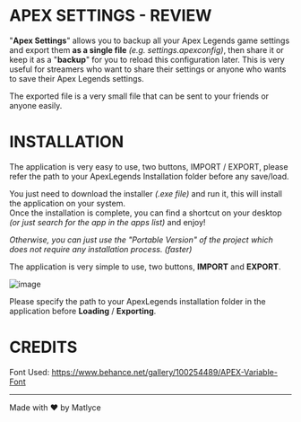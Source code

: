 # APEX SETTINGS - REVIEW

"**Apex Settings**" allows you to backup all your Apex Legends game settings and export them **as a single file** *(e.g. settings.apexconfig)*, then share it or keep it as a "**backup**" for you to reload this configuration later.
This is very useful for streamers who want to share their settings or anyone who wants to save their Apex Legends settings.

The exported file is a very small file that can be sent to your friends or anyone easily.

# INSTALLATION

The application is very easy to use, two buttons, IMPORT / EXPORT, please refer the path to your ApexLegends Installation folder before any save/load. 

You just need to download the installer *(.exe file)* and run it, this will install the application on your system.<br>
Once the installation is complete, you can find a shortcut on your desktop *(or just search for the app in the apps list)* and enjoy!

*Otherwise, you can just use the "Portable Version" of the project which does not require any installation process. (faster)*

The application is very simple to use, two buttons, **IMPORT** and **EXPORT**.

![image](https://github.com/Matlyce/apex_settings/assets/85689655/293510f0-973f-454d-958d-1f8d7347b739)

Please specify the path to your ApexLegends installation folder in the application before **Loading** / **Exporting**.

# CREDITS

Font Used: https://www.behance.net/gallery/100254489/APEX-Variable-Font 

--------------------------------------------------------------------------------------------------
Made with ❤️ by Matlyce
